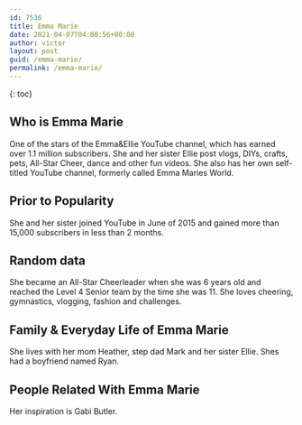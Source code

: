 ```yaml
---
id: 7536
title: Emma Marie
date: 2021-04-07T04:00:56+00:00
author: victor
layout: post
guid: /emma-marie/
permalink: /emma-marie/
---
```



{: toc}


## Who is Emma Marie



One of the stars of the Emma&Ellie YouTube channel, which has earned over 1.1 million subscribers. She and her sister Ellie post vlogs, DIYs, crafts, pets, All-Star Cheer, dance and other fun videos. She also has her own self-titled YouTube channel, formerly called Emma Maries World. 

                
                
                
## Prior to Popularity



She and her sister joined YouTube in June of 2015 and gained more than 15,000 subscribers in less than 2 months. 

                
                
                
## Random data



She became an All-Star Cheerleader when she was 6 years old and reached the Level 4 Senior team by the time she was 11. She loves cheering, gymnastics, vlogging, fashion and challenges. 

                
                
                
## Family & Everyday Life of Emma Marie



She lives with her mom Heather, step dad Mark and her sister Ellie. Shes had a boyfriend named Ryan.

                
                
                
## People Related With Emma Marie



Her inspiration is Gabi Butler. 

                
              
            
          
          
          